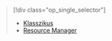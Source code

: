 > [!div class="op_single_selector"]
> * [Klasszikus](../articles/storage/storage-cannot-delete-storage-account-container-vhd.md)
> * [Resource Manager](../articles/storage/storage-resource-manager-cannot-delete-storage-account-container-vhd.md)
> 
> 

